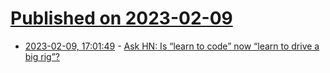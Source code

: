 # [Published on 2023-02-09](index.md)

* [2023-02-09, 17:01:49](https://news.ycombinator.com/item?id=34727109) - [Ask HN: Is “learn to code” now “learn to drive a big rig”?](https://news.ycombinator.com/item?id=34727109)
